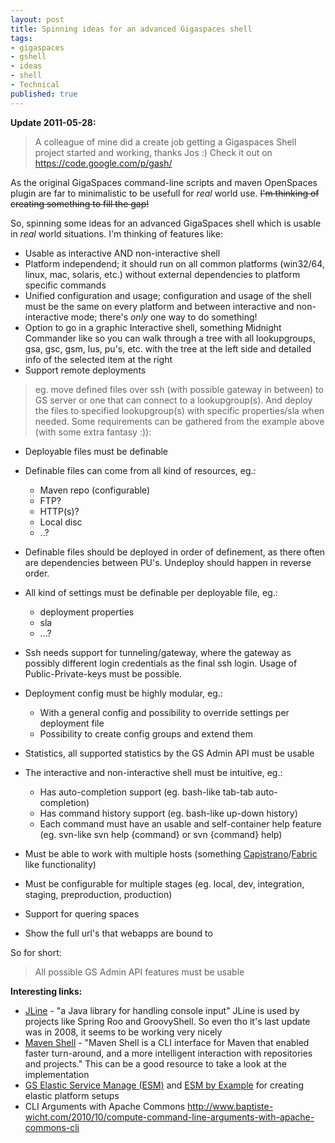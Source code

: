 ```yaml
---
layout: post
title: Spinning ideas for an advanced Gigaspaces shell
tags:
- gigaspaces
- gshell
- ideas
- shell
- Technical
published: true
---
```

**Update 2011-05-28:**
> A colleague of mine did a create job getting a Gigaspaces Shell project started and working, thanks Jos :)
> Check it out on <https://code.google.com/p/gash/>

As the original GigaSpaces command-line scripts and maven OpenSpaces plugin are far to minimalistic to be usefull for *real* world use. <del>I'm thinking of creating something to fill the gap!</del>

So, spinning some ideas for an advanced GigaSpaces shell which is usable in *real* world situations. I'm thinking of features like:

- Usable as interactive AND non-interactive shell
- Platform independend; it should run on all common platforms (win32/64, linux, mac, solaris, etc.) without external dependencies to platform specific commands
- Unified configuration and usage; configuration and usage of the shell must be the same on every platform and between interactive and non-interactive mode; there's *only* one way to do something!
- Option to go in a graphic Interactive shell, something Midnight Commander like so you can walk through a tree with all lookupgroups, gsa, gsc, gsm, lus, pu's, etc. with the tree at the left side and detailed info of the selected item at the right
- Support remote deployments
> eg. move defined files over ssh (with possible gateway in between) to GS server or one that can connect to a lookupgroup(s). And deploy the files to specified lookupgroup(s) with specific properties/sla when needed.
Some requirements can be gathered from the example above (with some extra fantasy :)):
  - Deployable files must be definable
  - Definable files can come from all kind of resources, eg.:
    - Maven repo (configurable)
    - FTP?
    - HTTP(s)?
    - Local disc
    - ..?

- Definable files should be deployed in order of definement, as there often are dependencies between PU's. Undeploy should happen in reverse order.
- All kind of settings must be definable per deployable file, eg.:
  - deployment properties
  - sla
  - ...?

- Ssh needs support for tunneling/gateway, where the gateway as possibly different login credentials as the final ssh login. Usage of Public-Private-keys must be possible.
- Deployment config must be highly modular, eg.:
  - With a general config and possibility to override settings per deployment file
  - Possibility to create config groups and extend them

- Statistics, all supported statistics by the GS Admin API must be usable
- The interactive and non-interactive shell must be intuitive, eg.:
  - Has auto-completion support (eg. bash-like tab-tab auto-completion)
  - Has command history support (eg. bash-like up-down history)
  - Each command must have an usable and self-container help feature (eg. svn-like svn help {command} or svn {command} help)

- Must be able to work with multiple hosts (something [Capistrano](http://capify.org)/[Fabric](http://fabfile.org) like functionality)
- Must be configurable for multiple stages (eg. local, dev, integration, staging, preproduction, production)
- Support for quering spaces
- Show the full url's that webapps are bound to

So for short:
>All possible GS Admin API features must be usable

**Interesting links:**

- [JLine](http://jline.sourceforge.net/) - "a Java library for handling console input"
JLine is used by projects like Spring Roo and GroovyShell. So even tho it's last update was in 2008, it seems to be working very nicely
- [Maven Shell](http://github.com/sonatype/mvnsh/) - "Maven Shell is a CLI interface for Maven that enabled faster turn-around, and a more intelligent interaction with repositories and  projects."
This can be a good resource to take a look at the implementation
- [GS Elastic Service Manage (ESM)](http://www.gigaspaces.com/wiki/display/XAP71/The+Elastic+Service+Manager) and [ESM by Example](http://natishalom.typepad.com/nati_shaloms_blog/2010/06/wtf-is-elastic-data-grid-by-example.html) for creating elastic platform setups
- CLI Arguments with Apache Commons <http://www.baptiste-wicht.com/2010/10/compute-command-line-arguments-with-apache-commons-cli>

